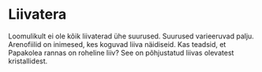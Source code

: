 # Liivatera

Loomulikult ei ole kõik liivaterad ühe suurused. Suurused varieeruvad palju.
Arenofiilid on inimesed, kes koguvad liiva näidiseid. Kas teadsid, et Papakolea
rannas on roheline liiv? See on põhjustatud liivas olevatest kristallidest.
